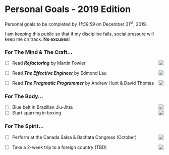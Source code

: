 # Personal Goals - 2019 Edition

Personal goals to be completed by <i>11:59:59</i> on December 31<sup>st</sup>, 2019.

I am keeping this public so that if my discipline fails, social pressure will keep me on track. <b>No excuses</b>!

### For The Mind & The Craft...


[//]: <> (https://medium.freecodecamp.org/9-books-for-junior-developers-in-2019-e41fc7ecc586)
- [ ] Read <b><i>Refactoring</i></b> by Martin Fowler <img align="right" src="http://progressed.io/bar/0">
- [ ] Read <b><i>The Effective Engineer</i></b> by Edmond Lau <img align="right" src="http://progressed.io/bar/0">
- [ ] Read <b><i>The Pragmatic Programmer</i></b> by Andrew Hunt & David Thomas<img align="right" src="http://progressed.io/bar/0">


### For The Body...

- [ ] Blue belt in Brazilian Jiu-Jitsu <img align="right" src="http://progressed.io/bar/0">
- [ ] Start sparring in boxing <img align="right" src="http://progressed.io/bar/0">

### For The Spirit...

- [ ] Perform at the Canada Salsa & Bachata Congress (October) <img align="right" src="http://progressed.io/bar/0">
- [ ] Take a 2-week trip to a foreign country (TBD) <img align="right" src="http://progressed.io/bar/0">


